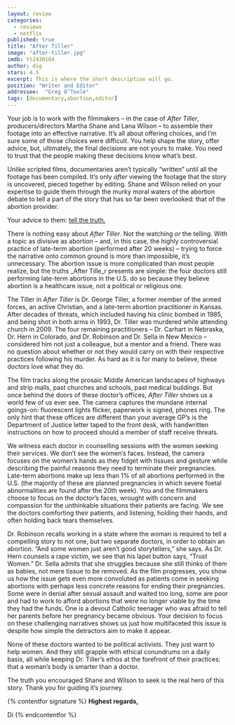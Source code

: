 ```yaml
---
layout: review
categories: 
  - reviews
  - netflix
published: true
title: "After Tiller"
image: "after-tiller.jpg"
imdb: tt2430104
author: dig
stars: 4.5
excerpt: This is where the short description will go.
position: "Writer and Editor"
addressee:  "Greg O’Toole"
tags: [documentary,abortion,editor]
---
```

Your job is to work with the filmmakers – in the case of _After Tiller_, producers/directors Martha Shane and Lana Wilson – to assemble their footage into an effective narrative. It’s all about offering choices, and I’m sure some of those choices were difficult. You help shape the story, offer advice, but, ultimately, the final decisions are not yours to make. You need to trust that the people making these decisions know what’s best. 

Unlike scripted films, documentaries aren’t typically “written” until all the footage has been compiled. It’s only _after_ viewing the footage that the story is uncovered, pieced together by editing. Shane and Wilson relied on your expertise to guide them through the murky moral waters of the abortion debate to tell a part of the story that has so far been overlooked: that of the abortion provider. 

Your advice to them: [tell the truth.](http://video.pbs.org/video/2365315295/) 

There is nothing easy about _After Tiller_. Not the watching _or_ the telling. With a topic as divisive as abortion – and, in this case, the highly controversial practice of late-term abortion (performed after 20 weeks) – trying to force the narrative onto common ground is more than impossible, it’s unnecessary. The abortion issue is more complicated than most people realize, but the truths _After Tille_r presents are simple: the four doctors still performing late-term abortions in the U.S. do so because they believe abortion is a healthcare issue, not a political or religious one. 

The Tiller in _After Tiller_ is Dr. George Tiller, a former member of the armed forces, an active Christian, and a late-term abortion practitioner in Kansas. After decades of threats, which included having his clinic bombed in 1985, and being shot in both arms in 1993, Dr. Tiller was murdered while attending church in 2009. The four remaining practitioners – Dr. Carhart in Nebraska, Dr. Hern in Colorado, and Dr. Robinson and Dr. Sella in New Mexico – considered him not just a colleague, but a mentor and a friend. There was no question about whether or not they would carry on with their respective practices following his murder. As hard as it is for many to believe, these doctors love what they do.

The film tracks along the prosaic Middle American landscapes of highways and strip malls, past churches and schools, past medical buildings. But once behind the doors of these doctor’s offices, _After Tiller_ shows us a world few of us ever see. The camera captures the mundane internal goings-on: fluorescent lights flicker, paperwork is signed, phones ring. The only hint that these offices are different than your average GP’s is the Department of Justice letter taped to the front desk, with handwritten instructions on how to proceed should a member of staff receive threats. 

We witness each doctor in counselling sessions with the women seeking their services. We don’t see the women’s faces. Instead, the camera focuses on the women’s hands as they fidget with tissues and gesture while describing the painful reasons they need to terminate their pregnancies. Late-term abortions make up less than 1% of all abortions performed in the U.S. (the majority of these are planned pregnancies in which severe foetal abnormalities are found after the 20th week). You and the filmmakers choose to focus on the doctor’s faces, wrought with concern and compassion for the unthinkable situations their patients are facing. We see the doctors comforting their patients, and listening, holding their hands, and often holding back tears themselves. 


Dr. Robinson recalls working in a state where the woman is required to tell a compelling story to not one, but two separate doctors, in order to obtain an abortion. “And some women just aren’t good storytellers,” she says. As Dr. Hern counsels a rape victim, we see that his lapel button says, “Trust Women.” Dr. Sella admits that she struggles because she still thinks of them as babies, not mere tissue to be removed. As the film progresses, you show us how the issue gets even more convoluted as patients come in seeking abortions with perhaps less concrete reasons for ending their pregnancies. Some were in denial after sexual assault and waited too long, some are poor and had to work to afford abortions that were no longer viable by the time they had the funds. One is a devout Catholic teenager who was afraid to tell her parents before her pregnancy became obvious. Your decision to focus on these challenging narratives shows us just how multifaceted this issue is despite how simple the detractors aim to make it appear. 

None of these doctors wanted to be political activists. They just want to help women. And they still grapple with ethical conundrums on a daily basis, all while keeping Dr. Tiller’s ethos at the forefront of their practices: that a woman’s body is smarter than a doctor. 

The truth you encouraged Shane and Wilson to seek is the real hero of this story. Thank you for guiding it’s journey. 

{% contentfor signature %}
**Highest regards,**

Di
{% endcontentfor %}